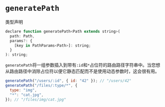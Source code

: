 # `generatePath`

类型声明

```javascript
declare function generatePath<Path extends string>(
  path: Path,
  params?: {
    [key in PathParams<Path>]: string;
  }
): string;
```

`generatePath`将一组参数插入到带有`:id`和`*`占位符的路由路径字符串中。当您想从路由路径中消除占位符以便它静态匹配而不是使用动态参数时，这会很有用。

```javascript
generatePath("/users/:id", { id: "42" }); // "/users/42"
generatePath("/files/:type/*", {
  type: "img",
  "*": "cat.jpg",
}); // "/files/img/cat.jpg"
```